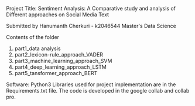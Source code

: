 Project Title:
Sentiment Analysis: A Comparative study and analysis of Different approaches on Social Media Text

Submitted by
Hanumanth Cherkuri - k2046544
Master's Data Science

Contents of the folder

1. part1_data analysis
2. part2_lexicon-rule_approach_VADER
2. part3_machine_learning_approach_SVM
3. part4_deep_learning_approach_LSTM
4. part5_tansformer_approach_BERT

Software: Python3
Libraries used for project implementation are in the Requirements.txt file.
The code is developed in the google collab and collab pro. 